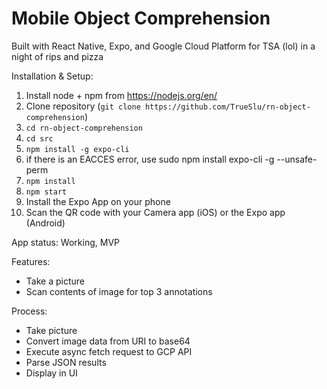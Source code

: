 # Mobile Object Comprehension

Built with React Native, Expo, and Google Cloud Platform for TSA (lol) in a night of rips and pizza

Installation & Setup:

1. Install node + npm from https://nodejs.org/en/
1. Clone repository (`git clone https://github.com/TrueSlu/rn-object-comprehension`)
1. `cd rn-object-comprehension`
1. `cd src`
1. `npm install -g expo-cli`
1. if there is an EACCES error, use sudo npm install expo-cli -g --unsafe-perm
1. `npm install`
1. `npm start`
1. Install the Expo App on your phone
1. Scan the QR code with your Camera app (iOS) or the Expo app (Android)

App status: Working, MVP

Features:

- Take a picture
- Scan contents of image for top 3 annotations

Process:

- Take picture
- Convert image data from URI to base64
- Execute async fetch request to GCP API
- Parse JSON results
- Display in UI
